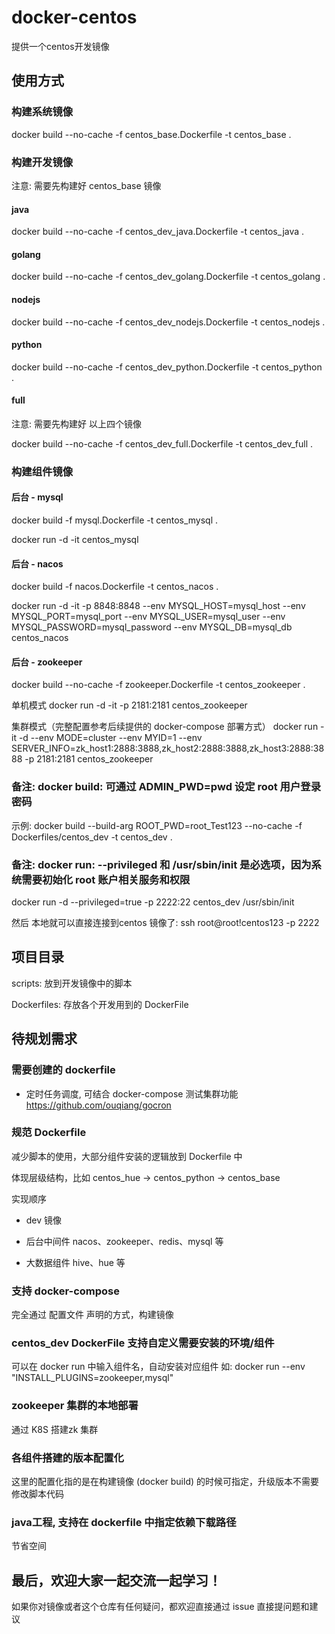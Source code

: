 # docker-centos
提供一个centos开发镜像

## 使用方式
### 构建系统镜像
docker build --no-cache -f centos_base.Dockerfile -t centos_base .

### 构建开发镜像
注意: 需要先构建好 centos_base 镜像

#### java
docker build --no-cache -f centos_dev_java.Dockerfile -t centos_java .

#### golang
docker build --no-cache -f centos_dev_golang.Dockerfile -t centos_golang .

#### nodejs
docker build --no-cache -f centos_dev_nodejs.Dockerfile -t centos_nodejs .

#### python
docker build --no-cache -f centos_dev_python.Dockerfile -t centos_python .

#### full
注意: 需要先构建好 以上四个镜像

docker build --no-cache -f centos_dev_full.Dockerfile -t centos_dev_full .

### 构建组件镜像
#### 后台 - mysql
docker build -f mysql.Dockerfile -t centos_mysql .

docker run -d -it centos_mysql

#### 后台 - nacos
docker build -f nacos.Dockerfile -t centos_nacos .

docker run -d -it -p 8848:8848 --env MYSQL_HOST=mysql_host --env MYSQL_PORT=mysql_port --env MYSQL_USER=mysql_user --env MYSQL_PASSWORD=mysql_password --env MYSQL_DB=mysql_db centos_nacos

#### 后台 - zookeeper
docker build --no-cache -f zookeeper.Dockerfile -t centos_zookeeper .

单机模式
docker run -d -it -p 2181:2181 centos_zookeeper

集群模式（完整配置参考后续提供的 docker-compose 部署方式）
docker run -it -d --env MODE=cluster --env MYID=1 --env SERVER_INFO=zk_host1:2888:3888,zk_host2:2888:3888,zk_host3:2888:3888 -p 2181:2181 centos_zookeeper

### 备注: docker build: 可通过 ADMIN_PWD=pwd 设定 root 用户登录密码
示例: docker build --build-arg ROOT_PWD=root_Test123 --no-cache -f Dockerfiles/centos_dev -t centos_dev .

### 备注: docker run: --privileged 和 /usr/sbin/init 是必选项，因为系统需要初始化 root 账户相关服务和权限
docker run -d --privileged=true -p 2222:22 centos_dev /usr/sbin/init

然后 本地就可以直接连接到centos 镜像了:
ssh root@root!centos123 -p 2222

## 项目目录
scripts: 放到开发镜像中的脚本

Dockerfiles: 存放各个开发用到的 DockerFile

## 待规划需求
### 需要创建的 dockerfile
- 定时任务调度, 可结合 docker-compose 测试集群功能
https://github.com/ouqiang/gocron

### 规范 Dockerfile
减少脚本的使用，大部分组件安装的逻辑放到 Dockerfile 中

体现层级结构，比如 centos_hue -> centos_python -> centos_base

实现顺序
- dev 镜像

- 后台中间件
nacos、zookeeper、redis、mysql 等

- 大数据组件
hive、hue 等

### 支持 docker-compose
完全通过 配置文件 声明的方式，构建镜像

### centos_dev DockerFile 支持自定义需要安装的环境/组件
可以在 docker run 中输入组件名，自动安装对应组件
如: docker run --env "INSTALL_PLUGINS=zookeeper,mysql"

### zookeeper 集群的本地部署
通过 K8S 搭建zk 集群

### 各组件搭建的版本配置化
这里的配置化指的是在构建镜像 (docker build) 的时候可指定，升级版本不需要修改脚本代码

### java工程, 支持在 dockerfile 中指定依赖下载路径
节省空间

## 最后，欢迎大家一起交流一起学习！
如果你对镜像或者这个仓库有任何疑问，都欢迎直接通过 issue 直接提问题和建议
